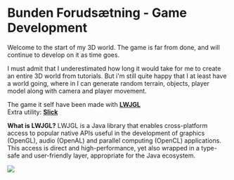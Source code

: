 # Bunden Forudsætning - Game Development

Welcome to the start of my 3D world.
The game is far from done, and will continue to develop on it as time goes.

I must admit that I underestimated how long it would take for me to create an entire 3D world from tutorials.
But i'm still quite happy that I at least have a world going, where in I can generate random terrain, objects, player model along with camera and player movement.

The game it self have been made with <b>[LWJGL](https://www.lwjgl.org/)</b> <br />
Extra utility: <b>[Slick](https://www.youtube.com/redirect?redir_token=VxeQj5i_7jjXQb_YsMGY3sjALnV8MTUxOTgzNzI0MEAxNTE5NzUwODQw&event=video_description&v=Jdkq-aSFEA0&q=http%3A%2F%2Fslick.ninjacave.com%2Fslick-util.jar)</b>

<b> What is LWJGL?</b>
LWJGL is a Java library that enables cross-platform access to popular native APIs useful in the development of graphics (OpenGL), audio (OpenAL) and parallel computing (OpenCL) applications. 
This access is direct and high-performance, yet also wrapped in a type-safe and user-friendly layer, appropriate for the Java ecosystem.


<img src="http://www.hva-nu.dk/wp-content/uploads/2014/04/logo_long_dk_sort_300dpi.jpg">
